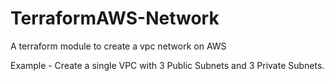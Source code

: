 # TerraformAWS-Network
A terraform module to create a vpc network on AWS

Example - Create a single VPC with 3 Public Subnets and 3 Private Subnets.
